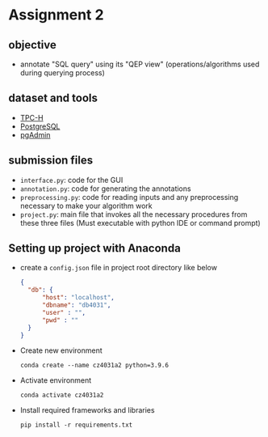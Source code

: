 # Assignment 2

## objective
* annotate "SQL query" using its "QEP view" (operations/algorithms used during querying process)

## dataset and tools

* [TPC-H ][1]
* [PostgreSQL][2]
* [pgAdmin][3]

## submission files

* `interface.py`: code for the GUI
* `annotation.py`: code for generating the annotations
* `preprocessing.py`: code for reading inputs and any preprocessing necessary to make your algorithm work
* `project.py`: main file that invokes all the necessary procedures from these three files (Must executable with python IDE or command prompt)

## Setting up project with Anaconda

* create a `config.json` file in project root directory like below

  ```json
  {
  	"db": {
  		"host": "localhost",
  		"dbname": "db4031",
  		"user" : "",
  		"pwd" : ""
  	}
  }
  ```


* Create new environment

  ```shell
  conda create --name cz4031a2 python=3.9.6
  ```

* Activate environment

  ```shell
  conda activate cz4031a2
  ```

* Install required frameworks and libraries

  ```shell
  pip install -r requirements.txt
  ```

  



[1]:http://www.tpc.org/tpc_documents_current_versions/current_specifications5.asp
[2]:https://www.postgresql.org/
[3]:https://www.pgadmin.org/
[4]:https://www.qt.io/qt-for-python
[5]:https://doc.qt.io/qt-5/qtdesigner-manual.html
